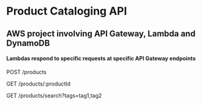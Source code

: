 # Product Cataloging API
## AWS project involving API Gateway, Lambda and DynamoDB 

#### Lambdas respond to specific requests at specific API Gateway endpoints

POST /products

GET /products/:productId

GET /products/search?tags=tag1,tag2